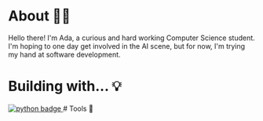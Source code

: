 # About 🌠🌃
Hello there! I'm Ada, a curious and hard working Computer Science student. I'm hoping to one day get involved in the AI scene, but for now, I'm trying my hand at software development. <br>

# Building with... 💡
<a href="#">
    <img src="dev/python.svg.svg" alt="python badge" style="vertical-align:top margin:6px 4px">
</a>  
# Tools 🔧


<!-- icons link: https://github.com/MikeCodesDotNET/ColoredBadges -->
<!--
**inverse-io/inverse-io** is a ✨ _special_ ✨ repository because its `README.md` (this file) appears on your GitHub profile.

Here are some ideas to get you started:

- 🔭 I’m currently working on ...
- 🌱 I’m currently learning ...
- 👯 I’m looking to collaborate on ...
- 🤔 I’m looking for help with ...
- 💬 Ask me about ...
- 📫 How to reach me: ...
- 😄 Pronouns: ...
- ⚡ Fun fact: ...
-->
